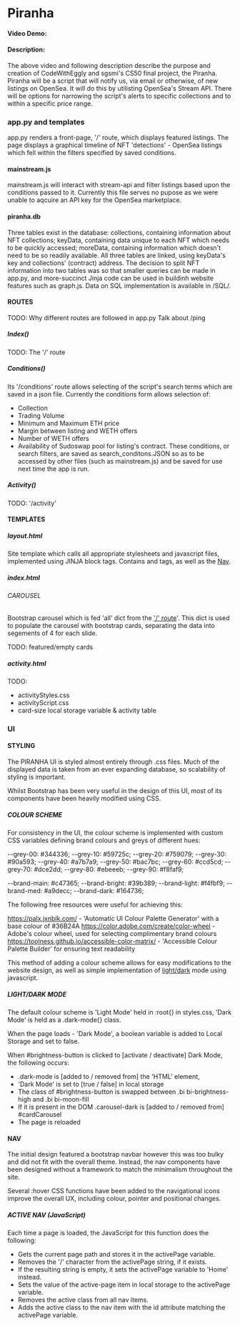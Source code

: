 # Piranha
#### Video Demo:  <URL HERE>
#### Description:

The above video and following description describe the purpose and creation of CodeWithEggly and sgsmi's CS50 final project, the Piranha.
Piranha will be a script that will notify us, via email or otherwise, of new listings on OpenSea. It will do this by utilisting OpenSea's Stream API. 
There will be options for narrowing the script's alerts to specific collections and to within a specific price range.

### app.py and templates
app.py renders a front-page, '/' route, which displays featured listings. The page displays a graphical timeline of NFT 'detections' - OpenSea listings which fell within the filters specified by saved conditions.

#### mainstream.js
mainstream.js will interact with stream-api and filter listings based upon the conditions passed to it. 
Currently this file serves no pupose as we were unable to aqcuire an API key for the OpenSea marketplace.

#### piranha.db
Three tables exist in the database: collections, containing information about NFT collections; keyData, containing data unique to each NFT which needs to be quickly accessed; moreData, containing information which doesn't need to be so readily available. All three tables are linked, using keyData's key and collections' (contract) address. The decision to split NFT information into two tables was so that smaller queries can be made in app.py, and more-succinct Jinja code can be used in buildinh website features such as graph.js.
Data on SQL implementation is available in /SQL/.

#### ROUTES
TODO: Why different routes are followed in app.py
        Talk about /ping

##### Index()
TODO: The '/' route

##### Conditions()
Its '/conditions' route allows selecting of the script's search terms which are saved in a json file. Currently the conditions form allows selection of:
  - Collection
  - Trading Volume
  - Minimum and Maximum ETH price
  - Margin between listing and WETH offers
  - Number of WETH offers
  - Availability of Sudoswap pool for listing's contract.
These conditions, or search filters, are saved as search_conditons.JSON so as to be accessed by other files (such as mainstream.js) and be saved for use next time the app is run.

##### Activity()
TODO: '/activity'


#### TEMPLATES

##### layout.html
Site template which calls all appropriate stylesheets and javascript files, implemented using JINJA block tags.
Contains <head> and <body> tags, as well as the [Nav](https://github.com/CodeFromEggly/PiranhaProject#nav).

##### index.html

###### CAROUSEL
Bootstrap carousel which is fed 'all' dict from the ['/' route](https://github.com/CodeFromEggly/PiranhaProject#index)'. This dict is used to populate the carousel with bootstrap cards, separating the data into segements of 4 for each slide.

TODO: featured/empty cards

##### activity.html
TODO: 
- activityStyles.css
- activityScript.css
- card-size local storage variable & activity table

### UI

#### STYLING

The PIRANHA UI is styled almost entirely through .css files. Much of the displayed data is taken from an ever expanding database, so scalability of styling is important.

Whilst Bootstrap has been very useful in the design of this UI, most of its components have been heavily modified using CSS.

##### COLOUR SCHEME

For consistency in the UI, the colour scheme is implemented with custom CSS variables defining brand colours and greys of different hues:

--grey-00:         #344336;
--grey-10:         #59725c;
--grey-20:         #759079;
--grey-30:         #90a593;
--grey-40:         #a7b7a9;
--grey-50:         #bac7bc;
--grey-60:         #ccd5cd;
--grey-70:         #dce2dd;
--grey-80:         #ebeeeb;
--grey-90:         #f8faf9;

--brand-main:      #c47365;
--brand-bright:    #39b389;
--brand-light:     #f4fbf9;
--brand-med:       #a9decc;
--brand-dark:      #164736;

The following free resources were useful for achieving this:

https://palx.jxnblk.com/ - 'Automatic UI Colour Palette Generator' with a base colour of #36B24A 
https://color.adobe.com/create/color-wheel - Adobe's colour wheel, used for selecting complimentary brand colours
https://toolness.github.io/accessible-color-matrix/ - 'Accessible Colour Palette Builder' for ensuring text readability

This method of adding a colour scheme allows for easy modifications to the website design, as well as simple implementation of [light/dark](https://github.com/CodeFromEggly/PiranhaProject#lightdark-mode) mode using javascript.

##### LIGHT/DARK MODE

The default colour scheme is 'Light Mode' held in :root{} in styles.css, 'Dark Mode' is held as a .dark-mode{} class.

When the page loads - 'Dark Mode', a boolean variable is added to Local Storage and set to false.

When #brightness-button is clicked to [activate / deactivate] Dark Mode, the following occurs:
- .dark-mode is [added to / removed from] the 'HTML' element, 
- 'Dark Mode' is set to [true / false] in local storage
- The class of #brightness-button is swapped between .bi bi-brightness-high and .bi bi-moon-fill
- If it is present in the DOM .carousel-dark is [added to / removed from] #cardCarousel
- The page is reloaded

#### NAV

The initial design featured a bootstrap navbar however this was too bulky and did not fit with the overall theme. Instead, the nav components have been designed without a framework to match the minimalism throughout the site.

Several :hover CSS functions have been added to the navigational icons improve the overall UX, including colour, pointer and positional changes.

##### ACTIVE NAV (JavaScript)

Each time a page is loaded, the JavaScript for this function does the following:

- Gets the current page path and stores it in the activePage variable.
- Removes the '/' character from the activePage string, if it exists.
- If the resulting string is empty, it sets the activePage variable to 'Home' instead.
- Sets the value of the active-page item in local storage to the activePage variable.
- Removes the active class from all nav items.
- Adds the active class to the nav item with the id attribute matching the activePage variable.

